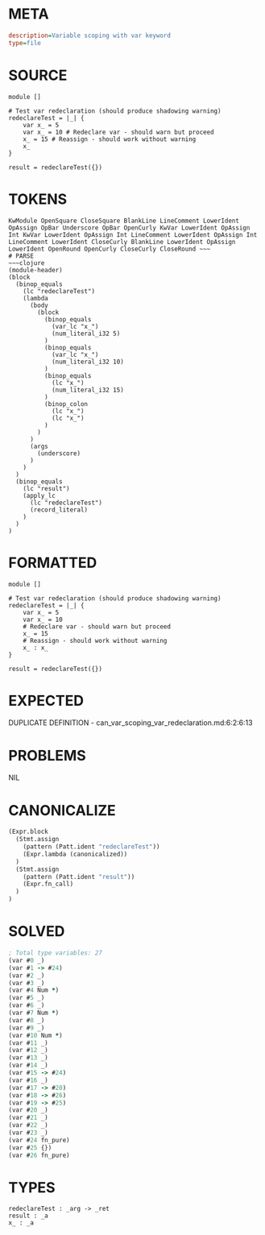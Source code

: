 # META
~~~ini
description=Variable scoping with var keyword
type=file
~~~
# SOURCE
~~~roc
module []

# Test var redeclaration (should produce shadowing warning)
redeclareTest = |_| {
	var x_ = 5
	var x_ = 10 # Redeclare var - should warn but proceed
	x_ = 15 # Reassign - should work without warning
	x_
}

result = redeclareTest({})
~~~
# TOKENS
~~~text
KwModule OpenSquare CloseSquare BlankLine LineComment LowerIdent OpAssign OpBar Underscore OpBar OpenCurly KwVar LowerIdent OpAssign Int KwVar LowerIdent OpAssign Int LineComment LowerIdent OpAssign Int LineComment LowerIdent CloseCurly BlankLine LowerIdent OpAssign LowerIdent OpenRound OpenCurly CloseCurly CloseRound ~~~
# PARSE
~~~clojure
(module-header)
(block
  (binop_equals
    (lc "redeclareTest")
    (lambda
      (body
        (block
          (binop_equals
            (var_lc "x_")
            (num_literal_i32 5)
          )
          (binop_equals
            (var_lc "x_")
            (num_literal_i32 10)
          )
          (binop_equals
            (lc "x_")
            (num_literal_i32 15)
          )
          (binop_colon
            (lc "x_")
            (lc "x_")
          )
        )
      )
      (args
        (underscore)
      )
    )
  )
  (binop_equals
    (lc "result")
    (apply_lc
      (lc "redeclareTest")
      (record_literal)
    )
  )
)
~~~
# FORMATTED
~~~roc
module []

# Test var redeclaration (should produce shadowing warning)
redeclareTest = |_| {
	var x_ = 5
	var x_ = 10
	# Redeclare var - should warn but proceed
	x_ = 15
	# Reassign - should work without warning
	x_ : x_
}

result = redeclareTest({})
~~~
# EXPECTED
DUPLICATE DEFINITION - can_var_scoping_var_redeclaration.md:6:2:6:13
# PROBLEMS
NIL
# CANONICALIZE
~~~clojure
(Expr.block
  (Stmt.assign
    (pattern (Patt.ident "redeclareTest"))
    (Expr.lambda (canonicalized))
  )
  (Stmt.assign
    (pattern (Patt.ident "result"))
    (Expr.fn_call)
  )
)
~~~
# SOLVED
~~~clojure
; Total type variables: 27
(var #0 _)
(var #1 -> #24)
(var #2 _)
(var #3 _)
(var #4 Num *)
(var #5 _)
(var #6 _)
(var #7 Num *)
(var #8 _)
(var #9 _)
(var #10 Num *)
(var #11 _)
(var #12 _)
(var #13 _)
(var #14 _)
(var #15 -> #24)
(var #16 _)
(var #17 -> #20)
(var #18 -> #26)
(var #19 -> #25)
(var #20 _)
(var #21 _)
(var #22 _)
(var #23 _)
(var #24 fn_pure)
(var #25 {})
(var #26 fn_pure)
~~~
# TYPES
~~~roc
redeclareTest : _arg -> _ret
result : _a
x_ : _a
~~~
